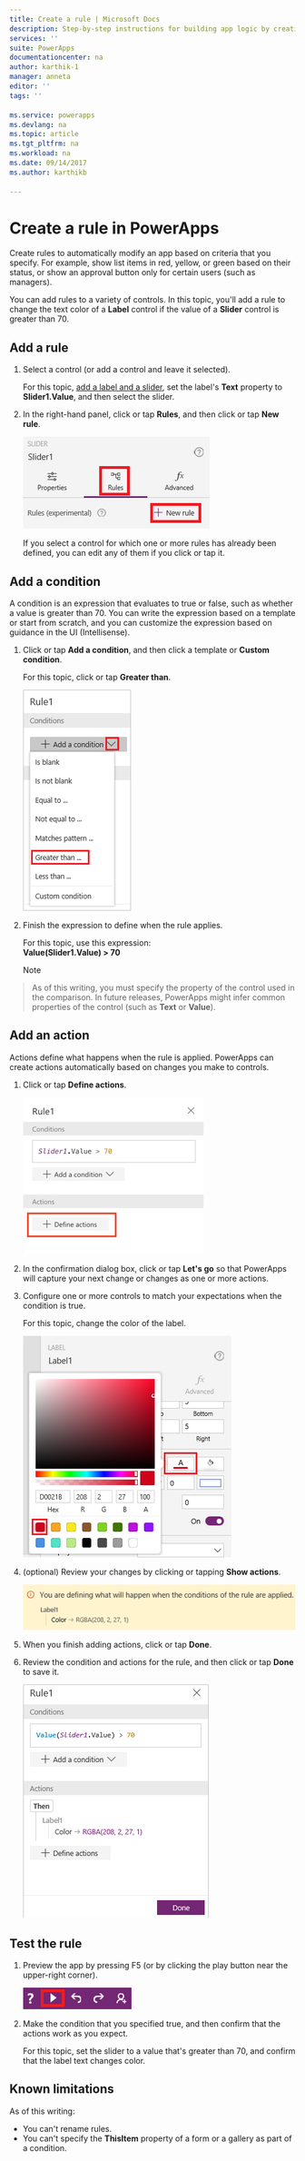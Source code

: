 ```yaml
---
title: Create a rule | Microsoft Docs
description: Step-by-step instructions for building app logic by creating rules
services: ''
suite: PowerApps
documentationcenter: na
author: karthik-1
manager: anneta
editor: ''
tags: ''

ms.service: powerapps
ms.devlang: na
ms.topic: article
ms.tgt_pltfrm: na
ms.workload: na
ms.date: 09/14/2017
ms.author: karthikb

---
```

# Create a rule in PowerApps
Create rules to automatically modify an app based on criteria that you specify. For example, show list items in red, yellow, or green based on their status, or show an approval button only for certain users (such as managers).

You can add rules to a variety of controls. In this topic, you'll add a rule to change the text color of a **Label** control if the value of a **Slider** control is greater than 70.

## Add a rule
1. Select a control (or add a control and leave it selected).
   
    For this topic, [add a label and a slider](add-configure-controls.md), set the label's **Text** property to **Slider1.Value**, and then select the slider.
2. In the right-hand panel, click or tap **Rules**, and then click or tap **New rule**.
   
    ![Create new rule](./media/working-with-rules/new-rule.png)
   
    If you select a control for which one or more rules has already been defined, you can edit any of them if you click or tap it.  

## Add a condition
A condition is an expression that evaluates to true or false, such as whether a value is greater than 70. You can write the expression based on a template or start from scratch, and you can customize the expression based on guidance in the UI (Intellisense).

1. Click or tap **Add a condition**, and then click a template or **Custom condition**.
   
    For this topic, click or tap **Greater than**.
   
    ![Add condition](./media/working-with-rules/rule-conditions.png)
2. Finish the expression to define when the rule applies.
   
    For this topic, use this expression:
    <br>**Value(Slider1.Value) > 70**
   
    > [!NOTE]
> As of this writing, you must specify the property of the control used in the comparison. In future releases, PowerApps might infer common properties of the control (such as **Text** or **Value**).

## Add an action
Actions define what happens when the rule is applied. PowerApps can create actions automatically based on changes you make to controls.

1. Click or tap **Define actions**.
   
    ![Define actions](./media/working-with-rules/rule-define-actions.png)
2. In the confirmation dialog box, click or tap **Let's go** so that PowerApps will capture your next change or changes as one or more actions.
3. Configure one or more controls to match your expectations when the condition is true.
   
    For this topic, change the color of the label.
   
    ![Capture properties](./media/working-with-rules/rule-capture-properties.png)
4. (optional) Review your changes by clicking or tapping **Show actions**.
   
    ![Review actions](./media/working-with-rules/rule-review-actions.png)
5. When you finish adding actions, click or tap **Done**.
6. Review the condition and actions for the rule, and then click or tap **Done** to save it.
   
    ![Review rule](./media/working-with-rules/rule-review.png)

## Test the rule
1. Preview the app by pressing F5 (or by clicking the play button near the upper-right corner).
   
    ![Open preview](./media/working-with-rules/open-preview.png)
2. Make the condition that you specified true, and then confirm that the actions work as you expect.
   
    For this topic, set the slider to a value that's greater than 70, and confirm that the label text changes color.

## Known limitations
As of this writing:

* You can't rename rules.
* You can't specify the **ThisItem** property of a form or a gallery as part of a condition.

